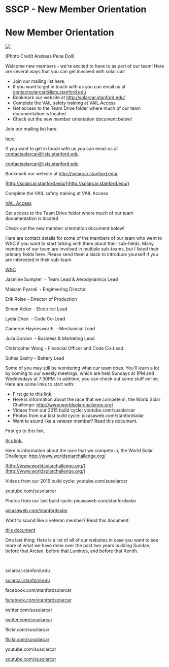 # SSCP - New Member Orientation

# New Member Orientation

![](../../assets/image_e78a7b4da2.jpg)

(Photo Credit Andreas Pena Doll)

Welcome new members - we're excited to have to as part of our team! Here are several ways that you can get involved with solar car:

* Join our mailing list here. 
* If you want to get in touch with us you can email us at contactsolarcar@lists.stanford.edu
* Bookmark our website at http://solarcar.stanford.edu/
* Complete the VAIL safety training at VAIL Access
* Get access to the Team Drive folder where much of our team documentation is located
* Check out the new member orientation document below!

Join our mailing list here. 

[here](https://mailman.stanford.edu/mailman/listinfo/solarpower)

If you want to get in touch with us you can email us at contactsolarcar@lists.stanford.edu

[contactsolarcar@lists.stanford.edu](mailto:contactsolarcar@lists.stanford.edu)

Bookmark our website at http://solarcar.stanford.edu/

[http://solarcar.stanford.edu/](http://solarcar.stanford.edu/)

Complete the VAIL safety training at VAIL Access

[ VAIL Access](/home/new-member-orientation/vail-access)

Get access to the Team Drive folder where much of our team documentation is located

Check out the new member orientation document below!

Here are contact details for some of the members of our team who went to WSC if you want to start talking with them about their sub-fields. Many members of our team are involved in multiple sub-teams, but I listed their primary fields here. Please send them a slack to introduce yourself if you are interested in their sub-team.

[ WSC](https://en.wikipedia.org/wiki/World_Solar_Challenge)

Jasmine Sumpter  - Team Lead & Aerodynamics Lead

Maisam Pyarali  - Engineering Director

Erik Roise - Director of Production

Simon Acker - Electrical Lead

Lydia Chan  - Code Co-Lead

Cameron Haynesworth  - Mechanical Lead

Julia Gordon  - Business & Marketing Lead

Christopher Wong - Financial Officer and Code Co-Lead

Suhas Sastry - Battery Lead

Some of you may still be wondering what our team does. You'll learn a lot by coming to our weekly meetings, which are held Sundays at 1PM and Wednesdays at 7:30PM. In addition, you can check out some stuff online. Here are some links to start with:

* First go to this link.
* Here is information about the race that we compete in, the World Solar Challenge: http://www.worldsolarchallenge.org/
* Videos from our 2015 build cycle: youtube.com/susolarcar
* Photos from our last build cycle: picasaweb.com/stanfordsolar
* Want to sound like a veteran member? Read this document.  

First go to this link.

[ this link.](http://www.youtube.com/watch?v=JYWnNLxk-Ds)

Here is information about the race that we compete in, the World Solar Challenge: http://www.worldsolarchallenge.org/

[http://www.worldsolarchallenge.org/](http://www.worldsolarchallenge.org/)

Videos from our 2015 build cycle: youtube.com/susolarcar

[youtube.com/susolarcar](http://www.youtube.com/susolarcar)

Photos from our last build cycle: picasaweb.com/stanfordsolar

[ picasaweb.com/stanfordsolar](http://picasaweb.com/stanfordsolar)

Want to sound like a veteran member? Read this document.  

[ this document](http://www.worldsolarchallenge.org/files/1504_2017_bwsc_regulations_final_release_version_11.pdf)

One last thing: Here is a list of all of our websites in case you want to see more of what we have done over the past two years building Sundae, before that Arctan, before that Luminos, and before that Xenith.

 

solarcar.stanford.edu

[solarcar.stanford.edu](http://solarcar.stanford.edu/)

facebook.com/stanfordsolarcar

[facebook.com/stanfordsolarcar](http://facebook.com/stanfordsolarcar)

twitter.com/susolarcar

[twitter.com/susolarcar](http://twitter.com/susolarcar)

flickr.com/susolarcar

[flickr.com/susolarcar](http://flickr.com/susolarcar)

youtube.com/susolarcar

[youtube.com/susolarcar](http://youtube.com/susolarcar)

